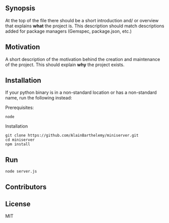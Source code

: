 ## Synopsis

At the top of the file there should be a short introduction and/ or overview that explains **what** the project is. This description should match descriptions added for package managers (Gemspec, package.json, etc.)

## Motivation

A short description of the motivation behind the creation and maintenance of the project. This should explain **why** the project exists.

## Installation

If your python binary is in a non-standard location or has a
non-standard name, run the following instead:


Prerequisites:

	node 
    
Installation


	git clone https://github.com/AlainBarthelemy/miniserver.git
	cd miniserver
	npm install



## Run

	node server.js
	
## Contributors


## License

MIT
